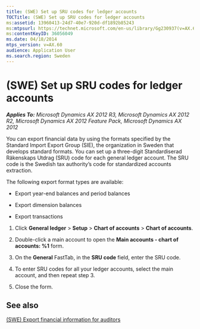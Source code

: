 ```yaml
---
title: (SWE) Set up SRU codes for ledger accounts
TOCTitle: (SWE) Set up SRU codes for ledger accounts
ms:assetid: 13960413-24d7-40e7-920d-df1892b85243
ms:mtpsurl: https://technet.microsoft.com/en-us/library/Gg230937(v=AX.60)
ms:contentKeyID: 36056049
ms.date: 04/18/2014
mtps_version: v=AX.60
audience: Application User
ms.search.region: Sweden
---
```


# (SWE) Set up SRU codes for ledger accounts 


_**Applies To:** Microsoft Dynamics AX 2012 R3, Microsoft Dynamics AX 2012 R2, Microsoft Dynamics AX 2012 Feature Pack, Microsoft Dynamics AX 2012_

You can export financial data by using the formats specified by the Standard Import Export Group (SIE), the organization in Sweden that develops standard formats. You can set up a three-digit Standardiserad Räkenskaps Utdrag (SRU) code for each general ledger account. The SRU code is the Swedish tax authority’s code for standardized accounts extraction.

The following export format types are available:

  - Export year-end balances and period balances

  - Export dimension balances

  - Export transactions

<!-- end list -->

1.  Click **General ledger** \> **Setup** \> **Chart of accounts** \> **Chart of accounts**.

2.  Double-click a main account to open the **Main accounts - chart of accounts: %1** form.

3.  On the **General** FastTab, in the **SRU code** field, enter the SRU code.

4.  To enter SRU codes for all your ledger accounts, select the main account, and then repeat step 3.

5.  Close the form.

## See also

[(SWE) Export financial information for auditors](swe-export-financial-information-for-auditors.md)

  


